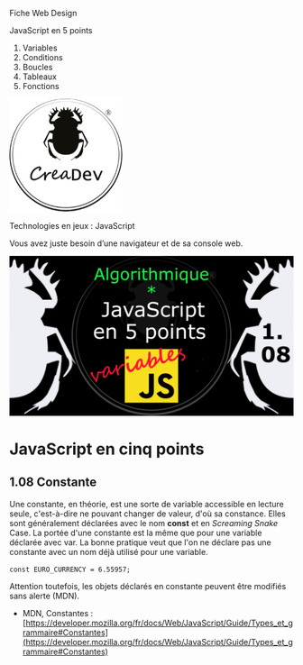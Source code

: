 Fiche Web Design

JavaScript en 5 points
1.  Variables
2.  Conditions
3.  Boucles
4.  Tableaux
5.  Fonctions

[![CreaDev](../images/logo-creadev-210207-R-200.png)](http://www.creadev.ninja/)

Technologies en jeux : JavaScript

Vous avez juste besoin d’une navigateur et de sa console web.

[![Le modulo en JavaScript](../images/JS-en-5-pts-01-08-constante.png)](https://www.youtube.com/watch?v=ZtUjAs0OSzc)

# JavaScript en cinq points
## 1.08 Constante

Une constante, en théorie, est une sorte de variable accessible en lecture seule, c'est-à-dire ne pouvant changer de valeur, d'où sa constance. Elles sont généralement déclarées avec le nom **const** et en *Screaming Snake* 
Case. La portée d'une constante est la même que pour une variable déclarée avec var. La bonne pratique veut que l'on ne déclare pas une constante avec un nom déjà utilisé pour une variable. 

    const EURO_CURRENCY = 6.55957;

Attention toutefois, les objets déclarés en constante peuvent être modifiés sans alerte (MDN). 

*   MDN, Constantes : [https://developer.mozilla.org/fr/docs/Web/JavaScript/Guide/Types_et_grammaire#Constantes](https://developer.mozilla.org/fr/docs/Web/JavaScript/Guide/Types_et_grammaire#Constantes)
